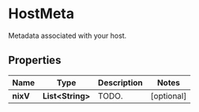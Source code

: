 

# HostMeta

Metadata associated with your host.
## Properties

Name | Type | Description | Notes
------------ | ------------- | ------------- | -------------
**nixV** | **List&lt;String&gt;** | TODO. |  [optional]



